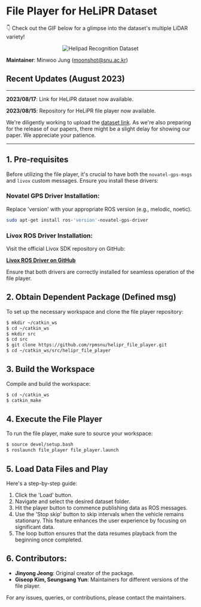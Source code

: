 # File Player for HeLiPR Dataset

👇 Check out the GIF below for a glimpse into the dataset's multiple LiDAR variety!
<p align="center">
  <img src="/cfg/helipr_dataset.gif" alt="Helipad Recognition Dataset">
</p>

**Maintainer**: Minwoo Jung (moonshot@snu.ac.kr)

## Recent Updates (August 2023)

---
**2023/08/17**: Link for HeLiPR dataset now available.

**2023/08/15**: Repository for HeLiPR file player now available.

We're diligently working to upload the [dataset link](https://sites.google.com/view/heliprdataset). As we're also preparing for the release of our papers, there might be a slight delay for showing our paper. We appreciate your patience.

---

## 1. Pre-requisites

Before utilizing the file player, it's crucial to have both the `novatel-gps-msgs` and `livox` custom messages. Ensure you install these drivers:

### Novatel GPS Driver Installation:

Replace 'version' with your appropriate ROS version (e.g., melodic, noetic).

```bash
sudo apt-get install ros-'version'-novatel-gps-driver
```

### Livox ROS Driver Installation:

Visit the official Livox SDK repository on GitHub:

[**Livox ROS Driver on GitHub**](https://github.com/Livox-SDK/livox_ros_driver)

Ensure that both drivers are correctly installed for seamless operation of the file player.

## 2. Obtain Dependent Package (Defined msg)

To set up the necessary workspace and clone the file player repository:

```bash
$ mkdir ~/catkin_ws
$ cd ~/catkin_ws
$ mkdir src
$ cd src
$ git clone https://github.com/rpmsnu/helipr_file_player.git
$ cd ~/catkin_ws/src/helipr_file_player
```

## 3. Build the Workspace

Compile and build the workspace:

```bash
$ cd ~/catkin_ws
$ catkin_make
```

## 4. Execute the File Player

To run the file player, make sure to source your workspace:

```bash
$ source devel/setup.bash
$ roslaunch file_player file_player.launch
```

## 5. Load Data Files and Play

Here's a step-by-step guide:

1. Click the 'Load' button.
2. Navigate and select the desired dataset folder.
3. Hit the player button to commence publishing data as ROS messages.
4. Use the 'Stop skip' button to skip intervals when the vehicle remains stationary. This feature enhances the user experience by focusing on significant data.
5. The loop button ensures that the data resumes playback from the beginning once completed.

## 6. Contributors:

- **Jinyong Jeong**: Original creator of the package.
- **Giseop Kim, Seungsang Yun**: Maintainers for different versions of the file player.

For any issues, queries, or contributions, please contact the maintainers.
